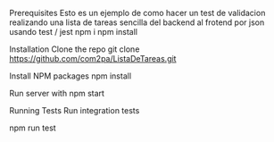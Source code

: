
Prerequisites
Esto es un ejemplo de como hacer un test de validacion  realizando una lista de tareas sencilla del backend al frotend por json usando test / jest
npm i
npm install 

Installation
Clone the repo
git clone https://github.com/com2pa/ListaDeTareas.git

Install NPM packages
npm install

Run server with
npm start

Running Tests
Run  integration tests

npm run test

